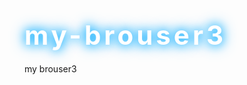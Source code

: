 # my-brouser3
my brouser3
<!DOCTYPE html>
<html lang="ru">
<head>
    <meta charset="UTF-8">
    <meta name="viewport" content="width=device-width, initial-scale=1.0">
    <title>Браузер "riki меня создал Abdumalikov Asadbek "</title>
    <style>
        @import url('https://fonts.googleapis.com/css2?family=Poppins:wght@700&display=swap');

        body {
            font-family: -apple-system, BlinkMacSystemFont, "Segoe UI", Roboto, Helvetica, Arial, sans-serif;
            background-color: #121212;
            color: #e0e0e0;
            display: flex;
            flex-direction: column;
            justify-content: center;
            align-items: center;
            height: 100vh;
            margin: 0;
            text-align: center;
            overflow: hidden;
            position: relative;
        }

        body::before {
            content: '';
            position: absolute;
            top: 0;
            left: 0;
            width: 100%;
            height: 100%;
            background-image: url('https://images.unsplash.com/photo-1519681393784-d120267933ba?q=80&w=1740&auto=format&fit=crop&ixlib=rb-4.0.3&ixid=M3wxMjA3fDB8MHxwaG90by1wYWdlfHx8fGVufDB8fHx8fA%3D%3D');
            background-size: cover;
            background-position: center;
            filter: brightness(0.6) blur(3px);
            z-index: -1;
            animation: background-zoom 20s infinite alternate;
        }

        @keyframes background-zoom {
            0% { transform: scale(1); }
            100% { transform: scale(1.1); }
        }

        .container {
            display: flex;
            flex-direction: column;
            align-items: center;
            gap: 20px;
            background: rgba(0, 0, 0, 0.4);
            padding: 40px;
            border-radius: 20px;
            backdrop-filter: blur(10px);
            box-shadow: 0 10px 30px rgba(0, 0, 0, 0.7);
            transform: perspective(1000px) rotateX(10deg);
            transition: transform 0.5s cubic-bezier(0.68, -0.55, 0.27, 1.55);
        }

        .container:hover {
            transform: perspective(1000px) rotateX(0deg);
        }

        h1 {
            font-family: 'Poppins', sans-serif;
            font-size: 3em;
            color: #ffffff;
            text-shadow: 0 0 15px #00aaff, 0 0 25px #00aaff;
            letter-spacing: 5px;
            margin-bottom: 20px;
            transform-style: preserve-3d;
            animation: text-pop 2s cubic-bezier(0.68, -0.55, 0.27, 1.55) infinite;
        }

        @keyframes text-pop {
            0% { transform: translateZ(0); }
            50% { transform: translateZ(20px); }
            100% { transform: translateZ(0); }
        }

        .search-bar {
            width: 500px;
            max-width: 90%;
            display: flex;
            border-radius: 25px;
            overflow: hidden;
            background-color: rgba(44, 44, 44, 0.8);
            box-shadow: 0 4px 15px rgba(0, 0, 0, 0.5);
            border: 1px solid rgba(255, 255, 255, 0.1);
        }

        .search-bar input {
            flex-grow: 1;
            border: none;
            outline: none;
            padding: 15px 20px;
            font-size: 16px;
            background-color: transparent;
            color: #e0e0e0;
        }

        .search-bar button {
            border: none;
            background-color: #0077b6;
            color: #e0e0e0;
            padding: 0 20px;
            cursor: pointer;
            transition: background-color 0.3s;
        }

        .search-bar button:hover {
            background-color: #00b4d8;
        }

        .links {
            display: flex;
            gap: 20px;
            margin-top: 20px;
        }

        .link-item {
            display: flex;
            flex-direction: column;
            align-items: center;
            text-decoration: none;
            color: inherit;
            transition: transform 0.2s, box-shadow 0.2s;
            position: relative;
        }

        .link-item:hover {
            transform: scale(1.1) translateY(-5px);
            box-shadow: 0 10px 20px rgba(0, 0, 0, 0.5);
        }

        .link-item img {
            width: 60px;
            height: 60px;
            border-radius: 15px;
            object-fit: cover;
            border: 2px solid #00aaff;
            box-shadow: 0 0 15px rgba(0, 170, 255, 0.5);
        }

        .link-item span {
            margin-top: 8px;
            font-size: 14px;
            color: #a0a0a0;
            text-shadow: 1px 1px 2px #000;
        }
    </style>
</head>
<body>

    <div class="container">
        <h1>Браузер "Реки"</h1>
        <div class="search-bar">
            <input type="text" id="searchInput" placeholder="Поиск в Google, YouTube или Telegram...">
            <button onclick="performSearch()">Искать</button>
        </div>

        <div class="links">
            <a href="https://www.google.com" class="link-item">
                <img src="https://www.google.com/s2/favicons?domain=google.com" alt="Google">
                <span>Google</span>
            </a>
            <a href="https://www.youtube.com" class="link-item">
                <img src="https://www.google.com/s2/favicons?domain=youtube.com" alt="YouTube">
                <span>YouTube</span>
            </a>
            <a href="https://www.instagram.com" class="link-item">
                <img src="https://www.google.com/s2/favicons?domain=instagram.com" alt="Instagram">
                <span>Instagram</span>
            </a>
            <a href="https://web.telegram.org" class="link-item">
                <img src="https://www.google.com/s2/favicons?domain=telegram.org" alt="Telegram">
                <span>Telegram</span>
            </a>
        </div>
    </div>

    <script>
        function performSearch() {
            const query = document.getElementById('searchInput').value;
            if (query) {
                // Если пользователь ищет на YouTube или Telegram, перенаправляем туда
                if (query.toLowerCase().includes('youtube')) {
                    window.location.href = `https://www.youtube.com/results?search_query=${encodeURIComponent(query)}`;
                } else if (query.toLowerCase().includes('telegram')) {
                    window.location.href = `https://web.telegram.org/a/#?q=${encodeURIComponent(query)}`;
                } else {
                    // В остальных случаях ищем в Google
                    window.location.href = `https://www.google.com/search?q=${encodeURIComponent(query)}`;
                }
            }
        }

        document.getElementById('searchInput').addEventListener('keypress', function(event) {
            if (event.key === 'Enter') {
                performSearch();
            }
        });
    </script>

</body>
</html>
